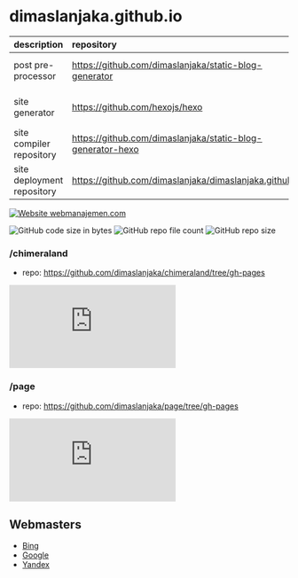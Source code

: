 # dimaslanjaka.github.io

| description | repository | badges |
| :--- | :--- | :--- |
| post pre-processor | https://github.com/dimaslanjaka/static-blog-generator | ![GitHub repo size](https://img.shields.io/github/repo-size/dimaslanjaka/static-blog-generator?style=flat-square)
| site generator | https://github.com/hexojs/hexo | ![GitHub repo size](https://img.shields.io/github/repo-size/hexojs/hexo?style=flat-square)
| site compiler repository | https://github.com/dimaslanjaka/static-blog-generator-hexo | ![GitHub repo size](https://img.shields.io/github/repo-size/dimaslanjaka/static-blog-generator-hexo?style=flat-square)
| site deployment repository | https://github.com/dimaslanjaka/dimaslanjaka.github.io | ![GitHub repo size](https://img.shields.io/github/repo-size/dimaslanjaka/dimaslanjaka.github.io?style=flat-square)

[![Website webmanajemen.com](https://img.shields.io/website-up-down-green-red/https/webmanajemen.com.svg)](https://webmanajemen.com/)

![GitHub code size in bytes](https://img.shields.io/github/languages/code-size/dimaslanjaka/dimaslanjaka.github.io?style=flat-square)
![GitHub repo file count](https://img.shields.io/github/directory-file-count/dimaslanjaka/dimaslanjaka.github.io?style=flat-square)
![GitHub repo size](https://img.shields.io/github/repo-size/dimaslanjaka/dimaslanjaka.github.io?style=flat-square)

### /chimeraland
- repo: https://github.com/dimaslanjaka/chimeraland/tree/gh-pages

![GitHub file size in bytes on a specified ref (branch/commit/tag)](https://img.shields.io/github/size/dimaslanjaka/chimeraland/index.html?branch=gh-pages&style=flat-square)

### /page
- repo: https://github.com/dimaslanjaka/page/tree/gh-pages

![GitHub file size in bytes on a specified ref (branch/commit/tag)](https://img.shields.io/github/size/dimaslanjaka/page/readme.md?branch=gh-pages&style=flat-square)


## Webmasters
- [Bing](https://www.bing.com/webmasters/home?siteUrl=https://webmanajemen.com/)
- [Google](https://search.google.com/search-console?resource_id=sc-domain%3Awebmanajemen.com)
- [Yandex](https://webmaster.yandex.com/site/https:www.webmanajemen.com:443/dashboard/)
